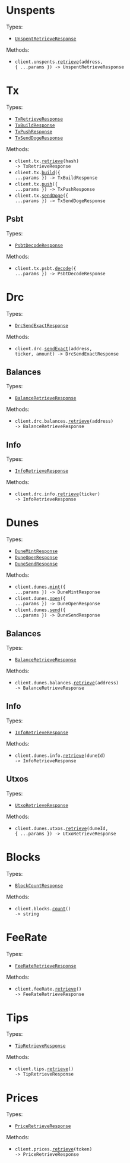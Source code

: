 # Unspents

Types:

- <code><a href="./src/resources/unspents.ts">UnspentRetrieveResponse</a></code>

Methods:

- <code title="get /unspents/{address}">client.unspents.<a href="./src/resources/unspents.ts">retrieve</a>(address, { ...params }) -> UnspentRetrieveResponse</code>

# Tx

Types:

- <code><a href="./src/resources/tx/tx.ts">TxRetrieveResponse</a></code>
- <code><a href="./src/resources/tx/tx.ts">TxBuildResponse</a></code>
- <code><a href="./src/resources/tx/tx.ts">TxPushResponse</a></code>
- <code><a href="./src/resources/tx/tx.ts">TxSendDogeResponse</a></code>

Methods:

- <code title="get /tx/{hash}">client.tx.<a href="./src/resources/tx/tx.ts">retrieve</a>(hash) -> TxRetrieveResponse</code>
- <code title="post /tx/build">client.tx.<a href="./src/resources/tx/tx.ts">build</a>({ ...params }) -> TxBuildResponse</code>
- <code title="post /tx/push">client.tx.<a href="./src/resources/tx/tx.ts">push</a>({ ...params }) -> TxPushResponse</code>
- <code title="post /tx/send/doge">client.tx.<a href="./src/resources/tx/tx.ts">sendDoge</a>({ ...params }) -> TxSendDogeResponse</code>

## Psbt

Types:

- <code><a href="./src/resources/tx/psbt.ts">PsbtDecodeResponse</a></code>

Methods:

- <code title="post /tx/psbt/decode">client.tx.psbt.<a href="./src/resources/tx/psbt.ts">decode</a>({ ...params }) -> PsbtDecodeResponse</code>

# Drc

Types:

- <code><a href="./src/resources/drc/drc.ts">DrcSendExactResponse</a></code>

Methods:

- <code title="post /drc20/sendExactDRC20/{address}/{ticker}/{amount}">client.drc.<a href="./src/resources/drc/drc.ts">sendExact</a>(address, ticker, amount) -> DrcSendExactResponse</code>

## Balances

Types:

- <code><a href="./src/resources/drc/balances.ts">BalanceRetrieveResponse</a></code>

Methods:

- <code title="get /drc/balances/{address}">client.drc.balances.<a href="./src/resources/drc/balances.ts">retrieve</a>(address) -> BalanceRetrieveResponse</code>

## Info

Types:

- <code><a href="./src/resources/drc/info.ts">InfoRetrieveResponse</a></code>

Methods:

- <code title="get /drc/info/{ticker}">client.drc.info.<a href="./src/resources/drc/info.ts">retrieve</a>(ticker) -> InfoRetrieveResponse</code>

# Dunes

Types:

- <code><a href="./src/resources/dunes/dunes.ts">DuneMintResponse</a></code>
- <code><a href="./src/resources/dunes/dunes.ts">DuneOpenResponse</a></code>
- <code><a href="./src/resources/dunes/dunes.ts">DuneSendResponse</a></code>

Methods:

- <code title="post /dunes/mint">client.dunes.<a href="./src/resources/dunes/dunes.ts">mint</a>({ ...params }) -> DuneMintResponse</code>
- <code title="post /dunes/open">client.dunes.<a href="./src/resources/dunes/dunes.ts">open</a>({ ...params }) -> DuneOpenResponse</code>
- <code title="post /dunes/send">client.dunes.<a href="./src/resources/dunes/dunes.ts">send</a>({ ...params }) -> DuneSendResponse</code>

## Balances

Types:

- <code><a href="./src/resources/dunes/balances.ts">BalanceRetrieveResponse</a></code>

Methods:

- <code title="get /dunes/balances/{address}">client.dunes.balances.<a href="./src/resources/dunes/balances.ts">retrieve</a>(address) -> BalanceRetrieveResponse</code>

## Info

Types:

- <code><a href="./src/resources/dunes/info.ts">InfoRetrieveResponse</a></code>

Methods:

- <code title="get /dunes/info/{duneId}">client.dunes.info.<a href="./src/resources/dunes/info.ts">retrieve</a>(duneId) -> InfoRetrieveResponse</code>

## Utxos

Types:

- <code><a href="./src/resources/dunes/utxos.ts">UtxoRetrieveResponse</a></code>

Methods:

- <code title="get /dunes/utxos/{duneId}">client.dunes.utxos.<a href="./src/resources/dunes/utxos.ts">retrieve</a>(duneId, { ...params }) -> UtxoRetrieveResponse</code>

# Blocks

Types:

- <code><a href="./src/resources/blocks.ts">BlockCountResponse</a></code>

Methods:

- <code title="get /blocks/count">client.blocks.<a href="./src/resources/blocks.ts">count</a>() -> string</code>

# FeeRate

Types:

- <code><a href="./src/resources/fee-rate.ts">FeeRateRetrieveResponse</a></code>

Methods:

- <code title="get /feeRate">client.feeRate.<a href="./src/resources/fee-rate.ts">retrieve</a>() -> FeeRateRetrieveResponse</code>

# Tips

Types:

- <code><a href="./src/resources/tips.ts">TipRetrieveResponse</a></code>

Methods:

- <code title="get /tip">client.tips.<a href="./src/resources/tips.ts">retrieve</a>() -> TipRetrieveResponse</code>

# Prices

Types:

- <code><a href="./src/resources/prices.ts">PriceRetrieveResponse</a></code>

Methods:

- <code title="get /prices/doggyfi-pool/{token}">client.prices.<a href="./src/resources/prices.ts">retrieve</a>(token) -> PriceRetrieveResponse</code>

